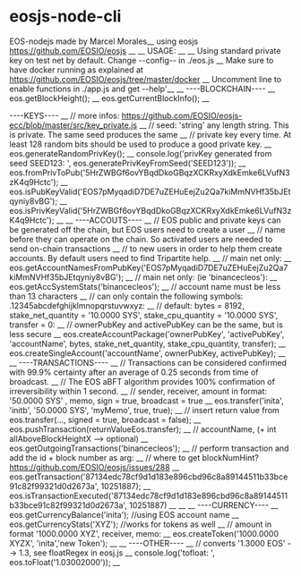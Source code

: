 # eosjs-node-cli
EOS-nodejs made by Marcel Morales__
using eosjs https://github.com/EOSIO/eosjs __
__
USAGE: __
__
Using standard private key on test net by default. Change --config-- in ./eos.js __
Make sure to have docker running as explained at https://github.com/EOSIO/eosjs/tree/master/docker __
Uncomment line to enable functions in ./app.js and get --help'__
__
----BLOCKCHAIN---- __
eos.getBlockHeight(); __
eos.getCurrentBlockInfo(); __

----KEYS---- __
//  more infos: https://github.com/EOSIO/eosjs-ecc/blob/master/src/key_private.js __
//  seed: 'string' any length string. This is private. The same seed produces the same __
//  private key every time. At least 128 random bits should be used to produce a good private key. __
eos.generateRandomPrivKey(); __
console.log('privKey generated from seed SEED123: ', eos.generatePrivKeyFromSeed('SEED123')); __
eos.fromPrivToPub('5HrZWBGf6ovYBqdDkoGBqzXCKRxyXdkEmke6LVufN3zK4q9Hctc'); __
eos.isPubKeyValid('EOS7pMyqadiD7DE7uZEHuEejZu2Qa7kiMmNVHf35bJEtqyniy8vBG'); __
eos.isPrivKeyValid('5HrZWBGf6ovYBqdDkoGBqzXCKRxyXdkEmke6LVufN3zK4q9Hctc'); __
 __
----ACCOUTS---- __
//  EOS public and private keys can be generated off the chain, but EOS users need to create a user __
//  name before they can operate on the chain. So activated users are needed to send on-chain transactions __
//  to new users in order to help them create accounts. By default users need to find Tripartite help. __
//  main net only: __
eos.getAccountNamesFromPubKey('EOS7pMyqadiD7DE7uZEHuEejZu2Qa7kiMmNVHf35bJEtqyniy8vBG'); __
//  main net only: (ie 'binancecleos'): __
eos.getAccSystemStats('binancecleos'); __
//  account name must be less than 13 characters __
//  can only contain the following symbols: .12345abcdefghijklmnopqrstuvwxyz: __
//  default: bytes = 8192, stake_net_quantity = '10.0000 SYS', stake_cpu_quantity = '10.0000 SYS',  transfer = 0: __
//  ownerPubKey and activePubKey can be the same, but is less secure __
eos.createAccountPackage('ownerPubKey', 'activePubKey', 'accountName', bytes, stake_net_quantity, stake_cpu_quantity, transfer); __
eos.createSingleAccount('accountName', ownerPubKey, activePubKey); __
__
----TRANSACTIONS---- __
// Transactions can be considered confirmed with 99.9% certainty after an average of 0.25 seconds from time of broadcast. __
// The EOS aBFT algorithm provides 100% confirmation of irreversibility within 1 second. __
//  sender, receiver, amount in format: '50.0000 SYS' , memo, sign = true, broadcast = true __
eos.transfer('inita', 'initb', '50.0000 SYS', 'myMemo', true, true); __
//  insert return value from eos.transfer(..., signed = true, broadcast = false); __
eos.pushTransaction(returnValueEos.transfer); __
//  accountName, (+ int allAboveBlockHeightX --> optional) __
eos.getOutgoingTransactions('binancecleos'); __
//  perform transaction and add the id + block number as arg: __
//  where to get blockNumHint? https://github.com/EOSIO/eosjs/issues/288 __
eos.getTransaction('87134edc78cf9d1d183e896cbd96c8a89144511b33bce91c82f99321d0d2673a', 10251887); __
eos.isTransactionExecuted('87134edc78cf9d1d183e896cbd96c8a89144511b33bce91c82f99321d0d2673a', 10251887) __
__
__
----CURRENCY---- __
eos.getCurrencyBalance('inita'); //using EOS account name __
eos.getCurrencyStats('XYZ'); //works for tokens as well __
//  amount in format '1000.0000 XYZ', receiver, memo: __
eos.createToken('1000.0000 XYZX', 'inita','new Token'); __
__
----OTHER---- __
//  converts '1.3000 EOS' --> 1.3, see floatRegex in eosj.js __
console.log('tofloat: ', eos.toFloat('1.03002000')); __
